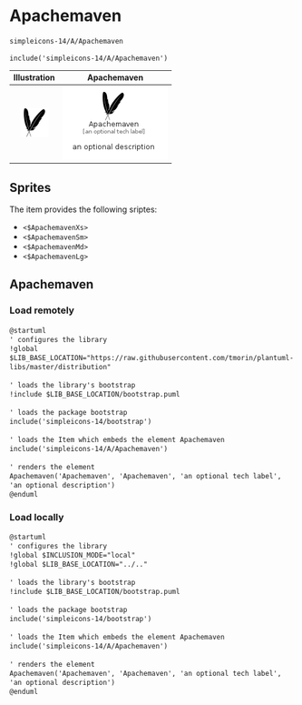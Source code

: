 # Apachemaven


```text
simpleicons-14/A/Apachemaven
```

```text
include('simpleicons-14/A/Apachemaven')
```



| Illustration | Apachemaven |
| :---: | :---: |
| ![illustration for Illustration](../../simpleicons-14/A/Apachemaven.png) | ![illustration for Apachemaven](../../simpleicons-14/A/Apachemaven.Local.png) |



## Sprites
The item provides the following sriptes:

- `<$ApachemavenXs>`
- `<$ApachemavenSm>`
- `<$ApachemavenMd>`
- `<$ApachemavenLg>`





## Apachemaven

### Load remotely
```plantuml
@startuml
' configures the library
!global $LIB_BASE_LOCATION="https://raw.githubusercontent.com/tmorin/plantuml-libs/master/distribution"

' loads the library's bootstrap
!include $LIB_BASE_LOCATION/bootstrap.puml

' loads the package bootstrap
include('simpleicons-14/bootstrap')

' loads the Item which embeds the element Apachemaven
include('simpleicons-14/A/Apachemaven')

' renders the element
Apachemaven('Apachemaven', 'Apachemaven', 'an optional tech label', 'an optional description')
@enduml
```

### Load locally
```plantuml
@startuml
' configures the library
!global $INCLUSION_MODE="local"
!global $LIB_BASE_LOCATION="../.."

' loads the library's bootstrap
!include $LIB_BASE_LOCATION/bootstrap.puml

' loads the package bootstrap
include('simpleicons-14/bootstrap')

' loads the Item which embeds the element Apachemaven
include('simpleicons-14/A/Apachemaven')

' renders the element
Apachemaven('Apachemaven', 'Apachemaven', 'an optional tech label', 'an optional description')
@enduml
```

